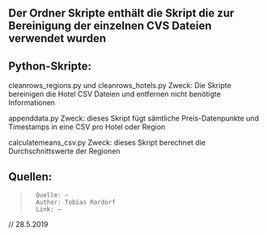 ## Der Ordner Skripte enthält die Skript die zur Bereinigung der einzelnen CVS Dateien verwendet wurden

## Python-Skripte:
cleanrows_regions.py und cleanrows_hotels.py
Zweck: Die Skripte bereinigen die Hotel CSV Dateien und entfernen nicht benötigte Informationen

appenddata.py
Zweck: dieses Skript fügt sämtliche Preis-Datenpunkte und Timestamps in eine CSV pro Hotel oder Region

calculatemeans_csv.py
Zweck: dieses Skript berechnet die Durchschnittswerte der Regionen


## Quellen:

>		Quelle: –
>		Author: Tobias Rordorf
>		Link: –

// 28.5.2019
